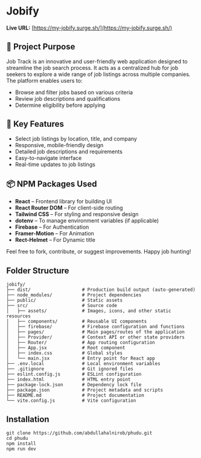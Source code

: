# Jobify

**Live URL:** [https://my-jobify.surge.sh/](https://my-jobify.surge.sh/)

## 📌 Project Purpose

Job Track is an innovative and user-friendly web application designed to streamline the job search process. It acts as a centralized hub for job seekers to explore a wide range of job listings across multiple companies. The platform enables users to:

- Browse and filter jobs based on various criteria
- Review job descriptions and qualifications
- Determine eligibility before applying

## 🚀 Key Features

- Select job listings by location, title, and company
- Responsive, mobile-friendly design
- Detailed job descriptions and requirements
- Easy-to-navigate interface
- Real-time updates to job listings

## 📦 NPM Packages Used

- **React** – Frontend library for building UI
- **React Router DOM** – For client-side routing
- **Tailwind CSS** – For styling and responsive design
- **dotenv** – To manage environment variables (if applicable)
- **Firebase** – For Authentication
- **Framer-Motion** – For Animation
- **Rect-Helmet** – For Dynamic title




Feel free to fork, contribute, or suggest improvements. Happy job hunting!

## Folder Structure

```
jobify/
├── dist/                   # Production build output (auto-generated)
├── node_modules/           # Project dependencies
├── public/                 # Static assets
├── src/                    # Source code
│   ├── assets/             # Images, icons, and other static resources
│   ├── components/         # Reusable UI components
│   ├── firebase/           # Firebase configuration and functions
│   ├── pages/              # Main pages/routes of the application
│   ├── Provider/           # Context API or other state providers
│   ├── Router/             # App routing configuration
│   ├── App.jsx             # Root component
│   ├── index.css           # Global styles
│   └── main.jsx            # Entry point for React app
├── .env.local              # Local environment variables
├── .gitignore              # Git ignored files
├── eslint.config.js        # ESLint configuration
├── index.html              # HTML entry point
├── package-lock.json       # Dependency lock file
├── package.json            # Project metadata and scripts
├── README.md               # Project documentation
└── vite.config.js          # Vite configuration

```


## Installation

```
git clone https://github.com/abdullahalnirob/phudu.git
cd phudu
npm install
npm run dev
```
